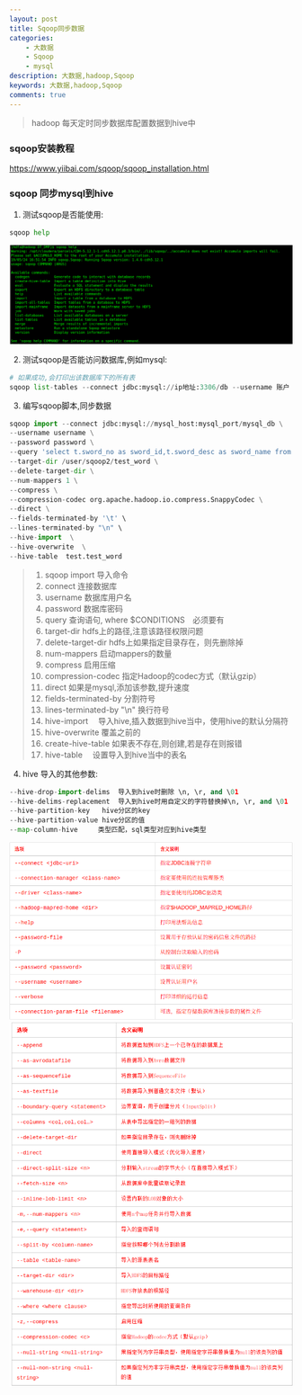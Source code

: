 ```yaml
---
layout: post
title: Sqoop同步数据
categories: 
    - 大数据
    - Sqoop
    - mysql
description: 大数据,hadoop,Sqoop
keywords: 大数据,hadoop,Sqoop
comments: true
---
```


> hadoop 每天定时同步数据库配置数据到hive中

### sqoop安装教程

<https://www.yiibai.com/sqoop/sqoop_installation.html>


### sqoop 同步mysql到hive

1. 测试sqoop是否能使用:  

```python
sqoop help
```
![](/images/sqoop/sqoop_1.jpg)

2. 测试sqoop是否能访问数据库,例如mysql:

```python
# 如果成功,会打印出该数据库下的所有表
sqoop list-tables --connect jdbc:mysql://ip地址:3306/db --username 账户 --password 密码
```

3. 编写sqoop脚本,同步数据

```python
sqoop import --connect jdbc:mysql://mysql_host:mysql_port/mysql_db \
--username username \
--password password \
--query 'select t.sword_no as sword_id,t.sword_desc as sword_name from test_sword as t where $CONDITIONS order by t.sword_no' \
--target-dir /user/sqoop2/test_word \
--delete-target-dir \
--num-mappers 1 \
--compress \
--compression-codec org.apache.hadoop.io.compress.SnappyCodec \
--direct \
--fields-terminated-by '\t' \
--lines-terminated-by "\n" \
--hive-import  \
--hive-overwrite  \
--hive-table  test.test_word
```
> 1. sqoop import  导入命令
> 2. connect      连接数据库
> 3. username     数据库用户名
> 4. password     数据库密码
> 5. query        查询语句, where $CONDITIONS　必须要有
> 6. target-dir   hdfs上的路径,注意该路径权限问题
> 7. delete-target-dir hdfs上如果指定目录存在，则先删除掉
> 8. num-mappers  启动mappers的数量
> 9. compress     启用压缩
> 10. compression-codec 指定Hadoop的codec方式（默认gzip）
> 11. direct      如果是mysql,添加该参数,提升速度
> 12. fields-terminated-by 分割符号
> 13. lines-terminated-by "\n"  换行符号
> 14. hive-import 　导入hive,插入数据到hive当中，使用hive的默认分隔符
> 15. hive-overwrite 覆盖之前的
> 16. create-hive-table 如果表不存在,则创建,若是存在则报错
> 17. hive-table 　设置导入到hive当中的表名

4. hive 导入的其他参数:
```python
--hive-drop-import-delims  导入到hive时删除 \n, \r, and \01 
--hive-delims-replacement  导入到hive时用自定义的字符替换掉\n, \r, and \01 
--hive-partition-key   hive分区的key
--hive-partition-value hive分区的值
--map-column-hive     类型匹配，sql类型对应到hive类型
```

![](/images/sqoop/sqoop_2.jpg)
![](/images/sqoop/sqoop_3.jpg)
